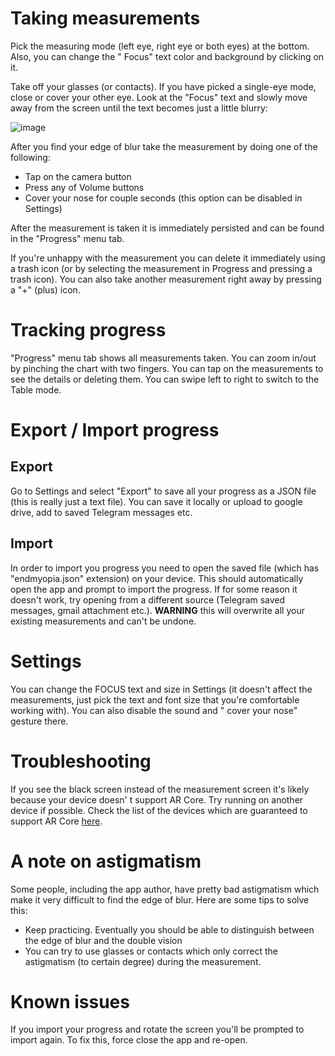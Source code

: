 # Taking measurements

Pick the measuring mode (left eye, right eye or both eyes) at the bottom. Also, you can change the "
Focus" text color and background by clicking on it.

Take off your glasses (or contacts). If you have picked a single-eye mode, close or cover your other
eye. Look at the "Focus" text and slowly move away from the screen until the text becomes just a
little blurry:

![image](file:///android_asset/edge_of_blur.png)

After you find your edge of blur take the measurement by doing one of the following:

  * Tap on the camera button
  * Press any of Volume buttons
  * Cover your nose for couple seconds (this option can be disabled in Settings)

After the measurement is taken it is immediately persisted and can be found in the "Progress" menu
tab.

If you're unhappy with the measurement you can delete it immediately using a trash icon (or by
selecting the measurement in Progress and pressing a trash icon). You can also take another
measurement right away by pressing a "+" (plus) icon.

# Tracking progress

"Progress" menu tab shows all measurements taken. You can zoom in/out by pinching the chart with two
fingers. You can tap on the measurements to see the details or deleting them. You can swipe left to
right to switch to the Table mode.

# Export / Import progress
## Export

Go to Settings and select "Export" to save all your progress as a JSON file (this is really just a
text file). You can save it locally or upload to google drive, add to saved Telegram messages etc.

## Import

In order to import you progress you need to open the saved file (which has "endmyopia.json"
extension) on your device. This should automatically open the app and prompt to import the progress.
If for some reason it doesn't work, try opening from a different source (Telegram saved messages,
gmail attachment etc.). **WARNING** this will overwrite all your existing measurements and can't be
undone.

# Settings

You can change the FOCUS text and size in Settings (it doesn't affect the measurements, just pick
the text and font size that you're comfortable working with). You can also disable the sound and "
cover your nose" gesture there.

# Troubleshooting

If you see the black screen instead of the measurement screen it's likely because your device doesn'
t support AR Core. Try running on another device if possible. Check the list of the devices which
are guaranteed to support AR
Core [here](https://developers.google.com/ar/discover/supported-devices).

# A note on astigmatism

Some people, including the app author, have pretty bad astigmatism which make it very difficult to
find the edge of blur. Here are some tips to solve this:

* Keep practicing. Eventually you should be able to distinguish between the edge of blur and the
  double vision
* You can try to use glasses or contacts which only correct the astigmatism (to certain degree)
  during the measurement.

# Known issues

If you import your progress and rotate the screen you'll be prompted to import again. To fix this,
force close the app and re-open.